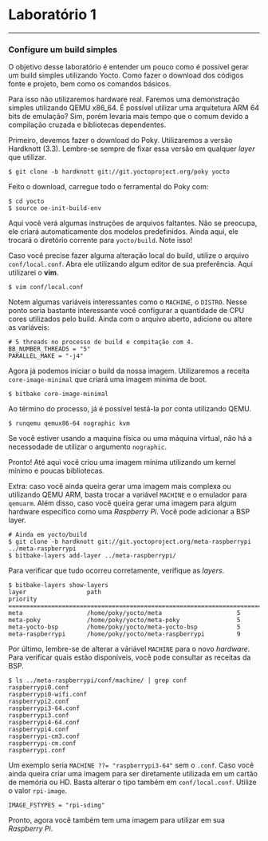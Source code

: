 # Laboratório 1
---------------

### Configure um build simples

O objetivo desse laboratório é entender um pouco como é possível gerar um build simples utilizando Yocto. Como fazer o download dos códigos fonte e projeto, bem como os comandos básicos.

Para isso não utilizaremos hardware real. Faremos uma demonstração simples utilizando QEMU x86_64. É possível utilizar uma arquitetura ARM 64 bits de emulação? Sim, porém levaria mais tempo que o comum devido a compilação cruzada e bibliotecas dependentes.

Primeiro, devemos fazer o download do Poky. Utilizaremos a versão Hardknott (3.3). Lembre-se sempre de fixar essa versão em qualquer *layer* que utilizar.

    $ git clone -b hardknott git://git.yoctoproject.org/poky yocto
    
Feito o download, carregue todo o ferramental do Poky com:

    $ cd yocto
    $ source oe-init-build-env
    
Aqui você verá algumas instruções de arquivos faltantes. Não se preocupa, ele criará automaticamente dos modelos predefinidos. Ainda aqui, ele trocará o diretório corrente para `yocto/build`. Note isso!

Caso você precise fazer alguma alteração local do build, utilize o arquivo `conf/local.conf`. Abra ele utilizando algum editor de sua preferência. Aqui utilizarei o **vim**.

    $ vim conf/local.conf
    
Notem algumas variáveis interessantes como o `MACHINE`, o `DISTRO`. Nesse ponto seria bastante interessante você configurar a quantidade de CPU cores utilizados pelo build. Ainda com o arquivo aberto, adicione ou altere as variáveis:

    # 5 threads no processo de build e compitação com 4.
    BB_NUMBER_THREADS = "5"
    PARALLEL_MAKE = "-j4"

Agora já podemos iniciar o build da nossa imagem. Utilizaremos a receita `core-image-minimal` que criará uma imagem minima de boot.

    $ bitbake core-image-minimal
    
Ao término do processo, já é possível testá-la por conta utilizando QEMU.

    $ runqemu qemux86-64 nographic kvm
    
Se você estiver usando a maquina física ou uma máquina virtual, não há a necessodade de utilizar o argumento `nographic`.

Pronto! Até aqui você criou uma imagem mínima utilizando um kernel mínimo e poucas bibliotecas.

Extra: caso você ainda queira gerar uma imagem mais complexa ou utilizando QEMU ARM, basta trocar a variável `MACHINE` e o emulador para `qemuarm`. Além disso, caso você queira gerar uma imagem para algum hardware específico como uma *Raspberry Pi*. Você pode adicionar a BSP layer.

    # Ainda em yocto/build
    $ git clone -b hardknott git://git.yoctoproject.org/meta-raspberrypi ../meta-raspberrypi
    $ bitbake-layers add-layer ../meta-raspberrypi/
    
Para verificar que tudo ocorreu corretamente, verifique as *layers*.

    $ bitbake-layers show-layers
    layer                 path                                      priority
    ==========================================================================
    meta                  /home/poky/yocto/meta                     5
    meta-poky             /home/poky/yocto/meta-poky                5
    meta-yocto-bsp        /home/poky/yocto/meta-yocto-bsp           5
    meta-raspberrypi      /home/poky/yocto/meta-raspberrypi         9
    
Por último, lembre-se de alterar a váriável `MACHINE` para o novo *hardware*. Para verificar quais estão disponíveis, você pode consultar as receitas da BSP.

    $ ls ../meta-raspberrypi/conf/machine/ | grep conf
    raspberrypi0.conf
    raspberrypi0-wifi.conf
    raspberrypi2.conf
    raspberrypi3-64.conf
    raspberrypi3.conf
    raspberrypi4-64.conf
    raspberrypi4.conf
    raspberrypi-cm3.conf
    raspberrypi-cm.conf
    raspberrypi.conf
    
Um exemplo seria `MACHINE ??= "raspberrypi3-64"` sem o `.conf`. Caso você ainda queira criar uma imagem para ser diretamente utilizada em um cartão de memória ou HD. Basta alterar o tipo também em `conf/local.conf`. Utilize o valor `rpi-image`.

    IMAGE_FSTYPES = "rpi-sdimg"
    
Pronto, agora você também tem uma imagem para utilizar em sua *Raspberry Pi*.
